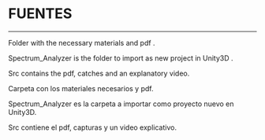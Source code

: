 # FUENTES 
----
Folder with the necessary materials and pdf .

Spectrum_Analyzer is the folder to import as new project in Unity3D .

Src contains the pdf, catches and an explanatory video.


Carpeta con los materiales necesarios y pdf.

Spectrum_Analyzer es la carpeta a importar como proyecto nuevo en Unity3D.

Src contiene el pdf, capturas y un video explicativo.
